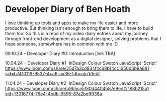 # Developer Diary of Ben Hoath
I love thinking up tools and apps to make my life easier and more productive. But thinking isn't enough to bring them to life. I have to build them too!
So this is a repo of my video diary entries about my journey through front-end development as a digital designer, solving problems that I hope someone, somewhere has in common with me :D

09.10.24 – Developer Diary #0: Introduction
[link TBA]

10.04.24 – Developer Diary #1: InDesign Colour Swatch JavaScript 'Script'
https://www.loom.com/share/25d7a3cd834f4c68b14cc1d50d6b9a68?sid=b7410119-9537-4ca6-aa36-1dbcab7b1ebf

11.04.24 – Developer Diary #2: InDesign Colour Swatch JavaScript 'Script'
https://www.loom.com/share/b9b5ce5f80d4404b87e9edf2188b215a?sid=13016774-76e4-4bdb-9596-87a2beff036a

